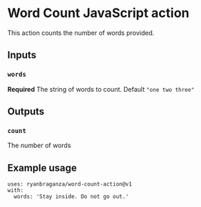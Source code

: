 # Word Count JavaScript action

This action counts the number of words provided.

## Inputs

### `words`

**Required** The string of words to count. Default `"one two three"`

## Outputs

### `count`

The number of words

## Example usage

```
uses: ryanbraganza/word-count-action@v1
with:
  words: 'Stay inside. Do not go out.'
```
